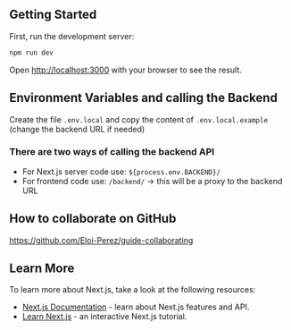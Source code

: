 ## Getting Started

First, run the development server:

```bash
npm run dev
```

Open [http://localhost:3000](http://localhost:3000) with your browser to see the result.


## Environment Variables and calling the Backend

Create the file `.env.local` and copy the content of `.env.local.example` (change the backend URL if needed)

### There are two ways of calling the backend API
 - For Next.js server code use: `${process.env.BACKEND}/`
 - For frontend code use: `/backend/` -> this will be a proxy to the backend URL


## How to collaborate on GitHub
https://github.com/Eloi-Perez/guide-collaborating

## Learn More

To learn more about Next.js, take a look at the following resources:

- [Next.js Documentation](https://nextjs.org/docs) - learn about Next.js features and API.
- [Learn Next.js](https://nextjs.org/learn) - an interactive Next.js tutorial.

